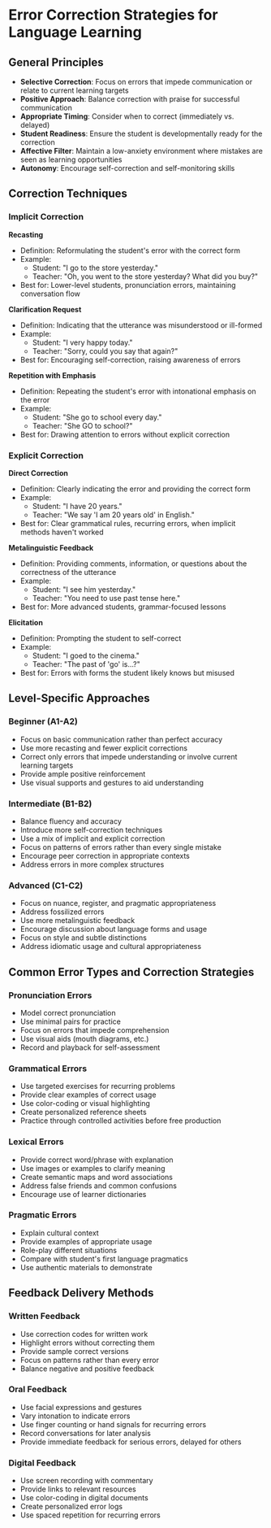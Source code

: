 # Error Correction Strategies for Language Learning

## General Principles

- **Selective Correction**: Focus on errors that impede communication or relate to current learning targets
- **Positive Approach**: Balance correction with praise for successful communication
- **Appropriate Timing**: Consider when to correct (immediately vs. delayed)
- **Student Readiness**: Ensure the student is developmentally ready for the correction
- **Affective Filter**: Maintain a low-anxiety environment where mistakes are seen as learning opportunities
- **Autonomy**: Encourage self-correction and self-monitoring skills

## Correction Techniques

### Implicit Correction

**Recasting**
- Definition: Reformulating the student's error with the correct form
- Example: 
  - Student: "I go to the store yesterday."
  - Teacher: "Oh, you went to the store yesterday? What did you buy?"
- Best for: Lower-level students, pronunciation errors, maintaining conversation flow

**Clarification Request**
- Definition: Indicating that the utterance was misunderstood or ill-formed
- Example:
  - Student: "I very happy today."
  - Teacher: "Sorry, could you say that again?"
- Best for: Encouraging self-correction, raising awareness of errors

**Repetition with Emphasis**
- Definition: Repeating the student's error with intonational emphasis on the error
- Example:
  - Student: "She go to school every day."
  - Teacher: "She GO to school?"
- Best for: Drawing attention to errors without explicit correction

### Explicit Correction

**Direct Correction**
- Definition: Clearly indicating the error and providing the correct form
- Example:
  - Student: "I have 20 years."
  - Teacher: "We say 'I am 20 years old' in English."
- Best for: Clear grammatical rules, recurring errors, when implicit methods haven't worked

**Metalinguistic Feedback**
- Definition: Providing comments, information, or questions about the correctness of the utterance
- Example:
  - Student: "I see him yesterday."
  - Teacher: "You need to use past tense here."
- Best for: More advanced students, grammar-focused lessons

**Elicitation**
- Definition: Prompting the student to self-correct
- Example:
  - Student: "I goed to the cinema."
  - Teacher: "The past of 'go' is...?"
- Best for: Errors with forms the student likely knows but misused

## Level-Specific Approaches

### Beginner (A1-A2)
- Focus on basic communication rather than perfect accuracy
- Use more recasting and fewer explicit corrections
- Correct only errors that impede understanding or involve current learning targets
- Provide ample positive reinforcement
- Use visual supports and gestures to aid understanding

### Intermediate (B1-B2)
- Balance fluency and accuracy
- Introduce more self-correction techniques
- Use a mix of implicit and explicit correction
- Focus on patterns of errors rather than every single mistake
- Encourage peer correction in appropriate contexts
- Address errors in more complex structures

### Advanced (C1-C2)
- Focus on nuance, register, and pragmatic appropriateness
- Address fossilized errors
- Use more metalinguistic feedback
- Encourage discussion about language forms and usage
- Focus on style and subtle distinctions
- Address idiomatic usage and cultural appropriateness

## Common Error Types and Correction Strategies

### Pronunciation Errors
- Model correct pronunciation
- Use minimal pairs for practice
- Focus on errors that impede comprehension
- Use visual aids (mouth diagrams, etc.)
- Record and playback for self-assessment

### Grammatical Errors
- Use targeted exercises for recurring problems
- Provide clear examples of correct usage
- Use color-coding or visual highlighting
- Create personalized reference sheets
- Practice through controlled activities before free production

### Lexical Errors
- Provide correct word/phrase with explanation
- Use images or examples to clarify meaning
- Create semantic maps and word associations
- Address false friends and common confusions
- Encourage use of learner dictionaries

### Pragmatic Errors
- Explain cultural context
- Provide examples of appropriate usage
- Role-play different situations
- Compare with student's first language pragmatics
- Use authentic materials to demonstrate

## Feedback Delivery Methods

### Written Feedback
- Use correction codes for written work
- Highlight errors without correcting them
- Provide sample correct versions
- Focus on patterns rather than every error
- Balance negative and positive feedback

### Oral Feedback
- Use facial expressions and gestures
- Vary intonation to indicate errors
- Use finger counting or hand signals for recurring errors
- Record conversations for later analysis
- Provide immediate feedback for serious errors, delayed for others

### Digital Feedback
- Use screen recording with commentary
- Provide links to relevant resources
- Use color-coding in digital documents
- Create personalized error logs
- Use spaced repetition for recurring errors
